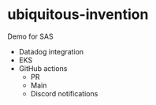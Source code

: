 # ubiquitous-invention
Demo for SAS

- Datadog integration
- EKS
- GitHub actions
  - PR
  - Main
  - Discord notifications
